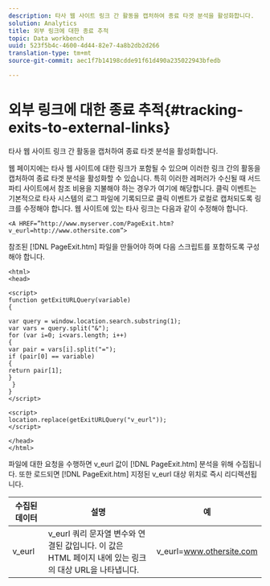 ```yaml
---
description: 타사 웹 사이트 링크 간 활동을 캡처하여 종료 타겟 분석을 활성화합니다.
solution: Analytics
title: 외부 링크에 대한 종료 추적
topic: Data workbench
uuid: 523f5b4c-4600-4d44-82e7-4a8b2db2d266
translation-type: tm+mt
source-git-commit: aec1f7b14198cdde91f61d490a235022943bfedb

---
```



# 외부 링크에 대한 종료 추적{#tracking-exits-to-external-links}

타사 웹 사이트 링크 간 활동을 캡처하여 종료 타겟 분석을 활성화합니다.

웹 페이지에는 타사 웹 사이트에 대한 링크가 포함될 수 있으며 이러한 링크 간의 활동을 캡처하여 종료 타겟 분석을 활성화할 수 있습니다. 특히 이러한 레퍼러가 수신될 때 서드 파티 사이트에서 참조 비용을 지불해야 하는 경우가 여기에 해당합니다. 클릭 이벤트는 기본적으로 타사 시스템의 로그 파일에 기록되므로 클릭 이벤트가 로컬로 캡처되도록 링크를 수정해야 합니다. 웹 사이트에 있는 타사 링크는 다음과 같이 수정해야 합니다.

```
<A HREF=”http://www.myserver.com/PageExit.htm?v_eurl=http://www.othersite.com”>
```

참조된 [!DNL PageExit.htm] 파일을 만들어야 하며 다음 스크립트를 포함하도록 구성해야 합니다.

```
<html> 
<head> 
 
<script> 
function getExitURLQuery(variable) 
{ 
 
var query = window.location.search.substring(1); 
var vars = query.split("&"); 
for (var i=0; i<vars.length; i++) 
{ 
var pair = vars[i].split("="); 
if (pair[0] == variable) 
{ 
return pair[1]; 
} 
 }  
} 
</script> 
 
<script> 
location.replace(getExitURLQuery("v_eurl")); 
</script>  
 
</head> 
</html>
```

파일에 대한 요청을 수행하면 v_eurl 값이 [!DNL PageExit.htm] 분석을 위해 수집됩니다. 또한 로드되면 [!DNL PageExit.htm] 지정된 v_eurl 대상 위치로 즉시 리디렉션됩니다.

| 수집된 데이터 | 설명 | 예 |
|---|---|---|
| v_eurl | v_eurl 쿼리 문자열 변수와 연결된 값입니다. 이 값은 HTML 페이지 내에 있는 링크의 대상 URL을 나타냅니다. | v_eurl=www.othersite.com |

